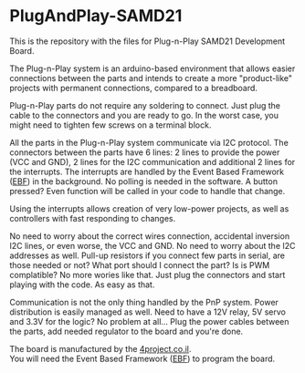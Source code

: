 # PlugAndPlay-SAMD21
This is the repository with the files for Plug-n-Play SAMD21 Development Board.

The Plug-n-Play system is an arduino-based environment that allows easier connections between the parts
and intends to create a more "product-like" projects with permanent connections, compared to a breadboard.

Plug-n-Play parts do not require any soldering to connect. Just plug the cable to the connectors and you are ready to go.
In the worst case, you might need to tighten few screws on a terminal block.

All the parts in the Plug-n-Play system communicate via I2C protocol. 
The connectors between the parts have 6 lines: 2 lines to provide the power (VCC and GND), 2 lines for the I2C communication and additional 2 lines for the interrupts.
The interrupts are handled by the Event Based Framework ([EBF](https://github.com/abetis/EBF)) in the background. No polling is needed in the software.
A button pressed? Even function will be called in your code to handle that change.

Using the interrupts allows creation of very low-power projects, as well as controllers with fast responding to changes.

No need to worry about the correct wires connection, accidental inversion I2C lines, or even worse, the VCC and GND.
No need to worry about the I2C addresses as well. Pull-up resistors if you connect few parts in serial, are those needed or not?
What port should I connect the part? Is is PWM complatible? No more wories like that.
Just plug the connectors and start playing with the code. As easy as that.

Communication is not the only thing handled by the PnP system. Power distribution is easily managed as well.
Need to have a 12V relay, 5V servo and 3.3V for the logic? No problem at all...
Plug the power cables between the parts, add needed regulator to the board and you're done.

The board is manufactured by the [4project.co.il](https://www.4project.co.il/).\
You will need the Event Based Framework ([EBF](https://github.com/abetis/EBF)) to program the board.
